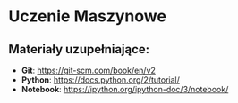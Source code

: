 # Uczenie Maszynowe

## Materiały uzupełniające:

* **Git**: https://git-scm.com/book/en/v2
* **Python**: https://docs.python.org/2/tutorial/
* **Notebook**: https://ipython.org/ipython-doc/3/notebook/
